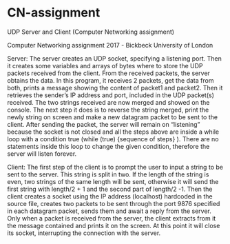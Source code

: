 # CN-assignment
UDP Server and Client (Computer Networking assignment)

Computer Networking assignment 2017 - Bickbeck University of London

Server:
The server creates an UDP socket, specifying a listening port. Then it creates some variables and arrays of bytes where to store the UDP packets received from the client.
From the received packets, the server obtains the data. In this program, it receives 2 packets, get the data from both, prints a message showing the content of packet1 and packet2.
Then it retrieves the sender’s IP address and port, included in the UDP packet(s) received. The two strings received are now merged and showed on the console.
The next step it does is to reverse the string merged, print the newly string on screen and make a new datagram packet to be sent to the client.
After sending the packet, the server will remain on “listening” because the socket is not closed and all the steps above are inside a while loop with a condition true (while (true) {sequence of steps} ). There are no statements inside this loop to change the given condition, therefore the server will listen forever.



Client:
The first step of the client is to prompt the user to input a string to be sent to the server. This string is split in two. If the length of the string is even, two strings of the same length will be sent, otherwise it will send the first string with length/2 + 1 and the second part of length/2 -1.
Then the client creates a socket using the IP address (localhost) hardcoded in the source file, creates two packets to be sent through the port 9876 specified in each datagram packet, sends them and await a reply from the server.
Only when a packet is received from the server, the client extracts from it the message contained and prints it on the screen. At this point it will close its socket, interrupting the connection with the server.
